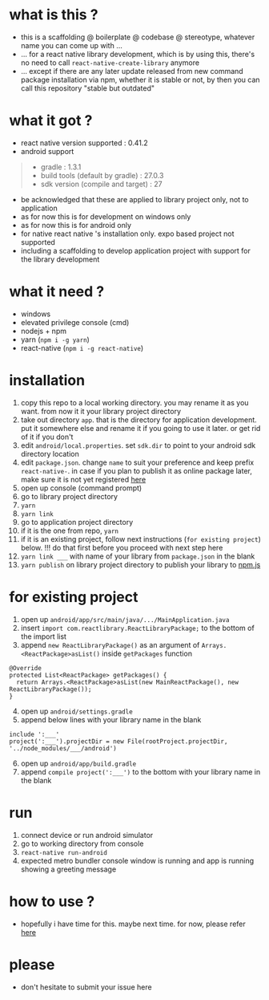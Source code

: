 # what is this ?
- this is a scaffolding @ boilerplate @ codebase @ stereotype, whatever name you can come up with ...
- ... for a react native library development, which is by using this, there's no need to call `react-native-create-library` anymore
- ... except if there are any later update released from new command package installation via npm, whether it is stable or not, by then you can call this repository "stable but outdated"

# what it got ?
- react native version supported : 0.41.2
- android support
> - gradle : 1.3.1
> - build tools (default by gradle) : 27.0.3
> - sdk version (compile and target) : 27
- be acknowledged that these are applied to library project only, not to application
- as for now this is for development on windows only
- as for now this is for android only
- for native react native 's installation only. expo based project not supported
- including a scaffolding to develop application project with support for the library development

# what it need ?
- windows
- elevated privilege console (cmd)
- nodejs + npm
- yarn (`npm i -g yarn`)
- react-native (`npm i -g react-native`)

# installation
1. copy this repo to a local working directory. you may rename it as you want. from now it it your library project directory
2. take out directory `app`. that is the directory for application development. put it somewhere else and rename it if you going to use it later. or get rid of it if you don't
3. edit `android/local.properties`. set `sdk.dir` to point to your android sdk directory location
4. edit `package.json`. change `name` to suit your preference and keep prefix `react-native-`. in case if you plan to publish it as online package later, make sure it is not yet registered <a target='_blank' href='https://www.npmjs.com/'>here</a>
5. open up console (command prompt)
6. go to library project directory
7. `yarn`
8. `yarn link`
9. go to application project directory
10. if it is the one from repo, `yarn`
11. if it is an existing project, follow next instructions (`for existing project`) below. !!! do that first before you proceed with next step here
12. `yarn link ___` with name of your library from `package.json` in the blank
13. `yarn publish` on library project directory to publish your library to <a target='_blank' href='https://www.npmjs.com/'>npm.js</a>

# for existing project
1. open up `android/app/src/main/java/.../MainApplication.java`
2. insert `import com.reactlibrary.ReactLibraryPackage;` to the bottom of the import list
3. append `new ReactLibraryPackage()` as an argument of `Arrays.<ReactPackage>asList()` inside `getPackages` function
```
@Override
protected List<ReactPackage> getPackages() {
  return Arrays.<ReactPackage>asList(new MainReactPackage(), new ReactLibraryPackage());
}
```
4. open up `android/settings.gradle`
5. append below lines with your library name in the blank
```
include ':___'
project(':___').projectDir = new File(rootProject.projectDir, '../node_modules/___/android')
```
6. open up `android/app/build.gradle`
7. append `compile project(':___')` to the bottom with your library name in the blank
    
# run
1. connect device or run android simulator
2. go to working directory from console
3. `react-native run-android`
4. expected metro bundler console window is running and app is running showing a greeting message

# how to use ?
- hopefully i have time for this. maybe next time. for now, please refer <a target='_blank' href='https://facebook.github.io/react-native/docs/native-modules-android'>here</a>

# please
- don't hesitate to submit your issue here
